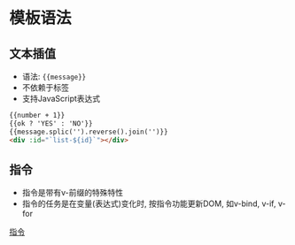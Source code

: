 # 模板语法

## 文本插值

- 语法: `{{message}}`
- 不依赖于标签
- 支持JavaScript表达式

```html
{{number + 1}}
{{ok ? 'YES' : 'NO'}}
{{message.splic('').reverse().join('')}}
<div :id="`list-${id}`"></div>
```
## 指令

- 指令是带有v-前缀的特殊特性
- 指令的任务是在变量(表达式)变化时, 按指令功能更新DOM, 如v-bind, v-if, v-for

[指令](vue-directives.md)
